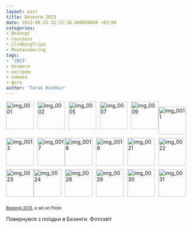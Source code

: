 ```yaml
---
layout: post
title: Безенги 2013
date: 2013-08-25 22:32:36.000000000 +03:00
categories:
- Bezengi
- Caucasus
- ClimbingTrips
- Moutaineering
tags:
- '2013'
- безенги
- екстрем
- кавказ
- фото
author: 'Taras Kushnir'
---
```

<div style="padding: 0; overflow: hidden; margin: 0; width: 500px;"><a style="text-decoration: none;" title="img_0001" href="http://www.flickr.com/photos/97257980@N05/9594492766/in/set-72157635226919429/"><img style="padding: 0 10px 10px 0; width: 75px; height: 75px; float: left;" src="{{ site.baseurl }}/assets/9594492766_970e7e1754_s.jpg" alt="img_0001" /></a><a style="text-decoration: none;" title="img_0002" href="http://www.flickr.com/photos/97257980@N05/9594495920/in/set-72157635226919429/"><img style="padding: 0 10px 10px 0; width: 75px; height: 75px; float: left;" src="{{ site.baseurl }}/assets/9594495920_8dc557c9cb_s.jpg" alt="img_0002" /></a><a style="text-decoration: none;" title="img_0005" href="http://www.flickr.com/photos/97257980@N05/9594499120/in/set-72157635226919429/"><img style="padding: 0 10px 10px 0; width: 75px; height: 75px; float: left;" src="{{ site.baseurl }}/assets/9594499120_b320f0fe58_s.jpg" alt="img_0005" /></a><a style="text-decoration: none;" title="img_0007" href="http://www.flickr.com/photos/97257980@N05/9591705281/in/set-72157635226919429/"><img style="padding: 0 10px 10px 0; width: 75px; height: 75px; float: left;" src="{{ site.baseurl }}/assets/9591705281_9b72cdda31_s.jpg" alt="img_0007" /></a><a style="text-decoration: none;" title="img_0009" href="http://www.flickr.com/photos/97257980@N05/9594503402/in/set-72157635226919429/"><img style="padding: 0 0 10px; width: 75px; height: 75px; float: left;" src="{{ site.baseurl }}/assets/9594503402_d94eaff64b_s.jpg" alt="img_0009" /></a>

<a style="text-decoration: none;" title="img_0011" href="http://www.flickr.com/photos/97257980@N05/9594505510/in/set-72157635226919429/"><img style="padding: 0 10px 10px 0; width: 75px; height: 75px; float: left;" src="{{ site.baseurl }}/assets/9594505510_aee588f828_s.jpg" alt="img_0011" /></a><a style="text-decoration: none;" title="img_0013" href="http://www.flickr.com/photos/97257980@N05/9594506794/in/set-72157635226919429/"><img style="padding: 0 10px 10px 0; width: 75px; height: 75px; float: left;" src="{{ site.baseurl }}/assets/9594506794_68e5f25869_s.jpg" alt="img_0013" /></a><a style="text-decoration: none;" title="img_0017" href="http://www.flickr.com/photos/97257980@N05/9594513128/in/set-72157635226919429/"><img style="padding: 0 0 10px; width: 75px; height: 75px; float: left;" src="{{ site.baseurl }}/assets/9594513128_17ca6bff9c_s.jpg" alt="img_0017" /></a>

<a style="text-decoration: none;" title="img_0018" href="http://www.flickr.com/photos/97257980@N05/9591719997/in/set-72157635226919429/"><img style="padding: 0 10px 10px 0; width: 75px; height: 75px; float: left;" src="{{ site.baseurl }}/assets/9591719997_f22cf573f8_s.jpg" alt="img_0018" /></a><a style="text-decoration: none;" title="img_0019" href="http://www.flickr.com/photos/97257980@N05/9591721391/in/set-72157635226919429/"><img style="padding: 0 10px 10px 0; width: 75px; height: 75px; float: left;" src="{{ site.baseurl }}/assets/9591721391_2acddae59e_s.jpg" alt="img_0019" /></a><a style="text-decoration: none;" title="img_0021" href="http://www.flickr.com/photos/97257980@N05/9594518500/in/set-72157635226919429/"><img style="padding: 0 10px 10px 0; width: 75px; height: 75px; float: left;" src="{{ site.baseurl }}/assets/9594518500_1fa9eb8710_s.jpg" alt="img_0021" /></a><a style="text-decoration: none;" title="img_0022" href="http://www.flickr.com/photos/97257980@N05/9594520088/in/set-72157635226919429/"><img style="padding: 0 10px 10px 0; width: 75px; height: 75px; float: left;" src="{{ site.baseurl }}/assets/9594520088_6ec3695dd2_s.jpg" alt="img_0022" /></a><a style="text-decoration: none;" title="img_0023" href="http://www.flickr.com/photos/97257980@N05/9594521344/in/set-72157635226919429/"><img style="padding: 0 0 10px; width: 75px; height: 75px; float: left;" src="{{ site.baseurl }}/assets/9594521344_5ea88f105c_s.jpg" alt="img_0023" /></a>

<a style="text-decoration: none;" title="img_0024" href="http://www.flickr.com/photos/97257980@N05/9594523072/in/set-72157635226919429/"><img style="padding: 0 10px 10px 0; width: 75px; height: 75px; float: left;" src="{{ site.baseurl }}/assets/9594523072_4f3543dcb7_s.jpg" alt="img_0024" /></a><a style="text-decoration: none;" title="img_0028" href="http://www.flickr.com/photos/97257980@N05/9591731607/in/set-72157635226919429/"><img style="padding: 0 10px 10px 0; width: 75px; height: 75px; float: left;" src="{{ site.baseurl }}/assets/9591731607_85df209653_s.jpg" alt="img_0028" /></a><a style="text-decoration: none;" title="img_0029" href="http://www.flickr.com/photos/97257980@N05/9591732863/in/set-72157635226919429/"><img style="padding: 0 10px 10px 0; width: 75px; height: 75px; float: left;" src="{{ site.baseurl }}/assets/9591732863_887cf7139a_s.jpg" alt="img_0029" /></a><a style="text-decoration: none;" title="img_0030" href="http://www.flickr.com/photos/97257980@N05/9594529638/in/set-72157635226919429/"><img style="padding: 0 10px 10px 0; width: 75px; height: 75px; float: left;" src="{{ site.baseurl }}/assets/9594529638_f87114e47b_s.jpg" alt="img_0030" /></a><a style="text-decoration: none;" title="img_0031" href="http://www.flickr.com/photos/97257980@N05/9591736085/in/set-72157635226919429/"><img style="padding: 0 0 10px; width: 75px; height: 75px; float: left;" src="{{ site.baseurl }}/assets/9591736085_f709f06291_s.jpg" alt="img_0031" /></a></div>
<div style="font-size: .8em; margin-top: 0; margin-bottom: 5px;">

[Bezengi 2013](http://www.flickr.com/photos/97257980@N05/sets/72157635226919429/), a set on Flickr.
</div>

Повернувся з поїздки в Безенги. Фотозвіт
